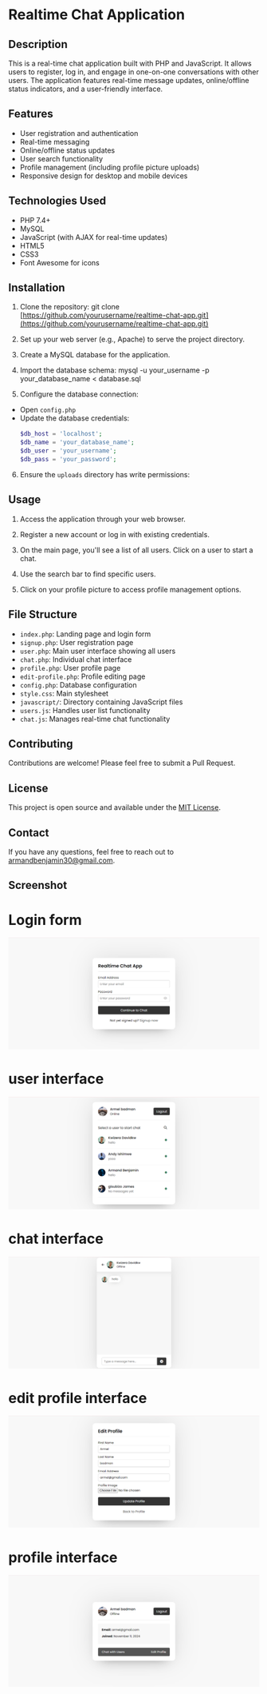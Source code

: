 # Realtime Chat Application

## Description
This is a real-time chat application built with PHP and JavaScript. It allows users to register, log in, and engage in one-on-one conversations with other users. The application features real-time message updates, online/offline status indicators, and a user-friendly interface.

## Features
- User registration and authentication
- Real-time messaging
- Online/offline status updates
- User search functionality
- Profile management (including profile picture uploads)
- Responsive design for desktop and mobile devices

## Technologies Used
- PHP 7.4+
- MySQL
- JavaScript (with AJAX for real-time updates)
- HTML5
- CSS3
- Font Awesome for icons

## Installation

1. Clone the repository:
   git clone [https://github.com/yourusername/realtime-chat-app.git](https://github.com/yourusername/realtime-chat-app.git)

2. Set up your web server (e.g., Apache) to serve the project directory.

3. Create a MySQL database for the application.

4. Import the database schema:
   mysql -u your_username -p your_database_name < database.sql

5. Configure the database connection:
- Open `config.php`
- Update the database credentials:
  ```php
  $db_host = 'localhost';
  $db_name = 'your_database_name';
  $db_user = 'your_username';
  $db_pass = 'your_password';
  ```

6. Ensure the `uploads` directory has write permissions:
   
## Usage

1. Access the application through your web browser.

2. Register a new account or log in with existing credentials.

3. On the main page, you'll see a list of all users. Click on a user to start a chat.

4. Use the search bar to find specific users.

5. Click on your profile picture to access profile management options.

## File Structure

- `index.php`: Landing page and login form
- `signup.php`: User registration page
- `user.php`: Main user interface showing all users
- `chat.php`: Individual chat interface
- `profile.php`: User profile page
- `edit-profile.php`: Profile editing page
- `config.php`: Database configuration
- `style.css`: Main stylesheet
- `javascript/`: Directory containing JavaScript files
- `users.js`: Handles user list functionality
- `chat.js`: Manages real-time chat functionality

## Contributing

Contributions are welcome! Please feel free to submit a Pull Request.

## License

This project is open source and available under the [MIT License](LICENSE).

## Contact

If you have any questions, feel free to reach out to [armandbenjamin30@gmail.com](mailto:armandbenjamin30@gmail.com).
## Screenshot
# Login form
![screenshot](login.png)
# user interface
![screenshot](user.png)
# chat interface
![screenshot](chat.png)
# edit profile interface
![screenshot](edit-profile.png)
# profile interface
![screenshot](profile.png)
